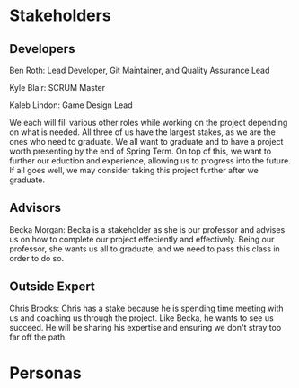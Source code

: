 # Stakeholders

## Developers

Ben Roth: Lead Developer, Git Maintainer, and Quality Assurance Lead

Kyle Blair: SCRUM Master

Kaleb Lindon: Game Design Lead

We each will fill various other roles while working on the project depending on what is needed. All three of us have the largest stakes, as we are the ones who
need to graduate. We all want to graduate and to have a project worth presenting by the end of Spring Term. On top of this, we want to further our eduction and 
experience, allowing us to progress into the future. If all goes well, we may consider taking this project further after we graduate.

## Advisors

Becka Morgan: Becka is a stakeholder as she is our professor and advises us on how to complete our project effeciently and effectively. Being our professor,
              she wants us all to graduate, and we need to pass this class in order to do so. 

## Outside Expert

Chris Brooks: Chris has a stake because he is spending time meeting with us and coaching us through the project. Like Becka, he wants to see us succeed. He 
              will be sharing his expertise and ensuring we don't stray too far off the path.

# Personas